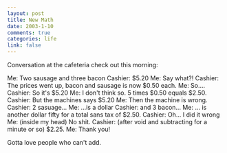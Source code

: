 ```yaml
--- 
layout: post
title: New Math
date: 2003-1-10
comments: true
categories: life
link: false
---
```

Conversation at the cafeteria check out this morning:

Me: Two sausage and three bacon
Cashier: $5.20
Me: Say what?!
Cashier: The prices went up, bacon and sausage is now $0.50 each.
Me: So....
Cashier: So it's $5.20
Me: I don't think so. 5 times $0.50 equals $2.50.
Cashier: But the machines says $5.20
Me: Then the machine is wrong.
Cashier: 2 sasuage...
Me: ...is a dollar
Cashier: and 3 bacon...
Me: ... is another dollar fifty for a total sans tax of $2.50.
Cashier: Oh... I did it wrong
Me: (inside my head) No shit.
Cashier: (after void and subtracting for a minute or so) $2.25.
Me: Thank you!

Gotta love people who can't add.
